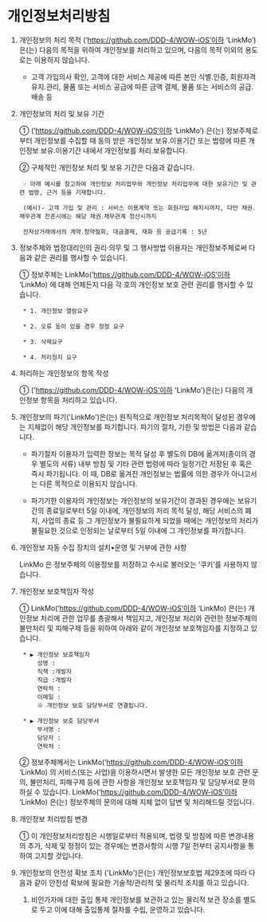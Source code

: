 # 개인정보처리방침

1. 개인정보의 처리 목적 (‘https://github.com/DDD-4/WOW-iOS’이하 ‘LinkMo’) 은(는) 다음의 목적을 위하여 개인정보를 처리하고 있으며, 다음의 목적 이외의 용도로는 이용하지 않습니다.

    * 고객 가입의사 확인, 고객에 대한 서비스 제공에 따른 본인 식별.인증, 회원자격 유지.관리, 물품 또는 서비스 공급에 따른 금액 결제, 물품 또는 서비스의 공급.배송 등

2. 개인정보의 처리 및 보유 기간

    ① (‘https://github.com/DDD-4/WOW-iOS’이하 ‘LinkMo’) 은(는) 정보주체로부터 개인정보를 수집할 때 동의 받은 개인정보 보유․이용기간 또는 법령에 따른 개인정보 보유․이용기간 내에서 개인정보를 처리․보유합니다.

    ② 구체적인 개인정보 처리 및 보유 기간은 다음과 같습니다.

        ☞ 아래 예시를 참고하여 개인정보 처리업무와 개인정보 처리업무에 대한 보유기간 및 관련 법령, 근거 등을 기재합니다.

        (예시)- 고객 가입 및 관리 : 서비스 이용계약 또는 회원가입 해지시까지, 다만 채권․채무관계 잔존시에는 해당 채권․채무관계 정산시까지

        전자상거래에서의 계약․청약철회, 대금결제, 재화 등 공급기록 : 5년

3. 정보주체와 법정대리인의 권리·의무 및 그 행사방법 이용자는 개인정보주체로써 다음과 같은 권리를 행사할 수 있습니다.

    ① 정보주체는 LinkMo(‘https://github.com/DDD-4/WOW-iOS’이하 ‘LinkMo) 에 대해 언제든지 다음 각 호의 개인정보 보호 관련 권리를 행사할 수 있습니다.

        * 1. 개인정보 열람요구

        * 2. 오류 등이 있을 경우 정정 요구

        * 3. 삭제요구

        * 4. 처리정지 요구



4. 처리하는 개인정보의 항목 작성 

    ① ('https://github.com/DDD-4/WOW-iOS'이하 'LinkMo')은(는) 다음의 개인정보 항목을 처리하고 있습니다.



5. 개인정보의 파기('LinkMo')은(는) 원칙적으로 개인정보 처리목적이 달성된 경우에는 지체없이 해당 개인정보를 파기합니다. 파기의 절차, 기한 및 방법은 다음과 같습니다.

    * 파기절차
        이용자가 입력한 정보는 목적 달성 후 별도의 DB에 옮겨져(종이의 경우 별도의 서류) 내부 방침 및 기타 관련 법령에 따라 일정기간 저장된 후 혹은 즉시 파기됩니다. 이 때, DB로 옮겨진 개인정보는 법률에 의한 경우가 아니고서는 다른 목적으로 이용되지 않습니다.

    * 파기기한
        이용자의 개인정보는 개인정보의 보유기간이 경과된 경우에는 보유기간의 종료일로부터 5일 이내에, 개인정보의 처리 목적 달성, 해당 서비스의 폐지, 사업의 종료 등 그 개인정보가 불필요하게 되었을 때에는 개인정보의 처리가 불필요한 것으로 인정되는 날로부터 5일 이내에 그 개인정보를 파기합니다.



6. 개인정보 자동 수집 장치의 설치•운영 및 거부에 관한 사항

    LinkMo 은 정보주체의 이용정보를 저장하고 수시로 불러오는 ‘쿠키’를 사용하지 않습니다.

7. 개인정보 보호책임자 작성

    ① LinkMo(‘https://github.com/DDD-4/WOW-iOS’이하 ‘LinkMo) 은(는) 개인정보 처리에 관한 업무를 총괄해서 책임지고, 개인정보 처리와 관련한 정보주체의 불만처리 및 피해구제 등을 위하여 아래와 같이 개인정보 보호책임자를 지정하고 있습니다.

        * ▶ 개인정보 보호책임자   
            성명 :   
            직책 :개발자   
            직급 :개발자   
            연락처 :   
            이메일 :  
            ※ 개인정보 보호 담당부서로 연결됩니다.

        * ▶ 개인정보 보호 담당부서   
            부서명 :   
            담당자 :   
            연락처 :    
    ② 정보주체께서는 LinkMo(‘https://github.com/DDD-4/WOW-iOS’이하 ‘LinkMo) 의 서비스(또는 사업)을 이용하시면서 발생한 모든 개인정보 보호 관련 문의, 불만처리, 피해구제 등에 관한 사항을 개인정보 보호책임자 및 담당부서로 문의하실 수 있습니다. LinkMo(‘https://github.com/DDD-4/WOW-iOS’이하 ‘LinkMo) 은(는) 정보주체의 문의에 대해 지체 없이 답변 및 처리해드릴 것입니다.

8. 개인정보 처리방침 변경

    ① 이 개인정보처리방침은 시행일로부터 적용되며, 법령 및 방침에 따른 변경내용의 추가, 삭제 및 정정이 있는 경우에는 변경사항의 시행 7일 전부터 공지사항을 통하여 고지할 것입니다.



9. 개인정보의 안전성 확보 조치 ('LinkMo')은(는) 개인정보보호법 제29조에 따라 다음과 같이 안전성 확보에 필요한 기술적/관리적 및 물리적 조치를 하고 있습니다.

    1. 비인가자에 대한 출입 통제
        개인정보를 보관하고 있는 물리적 보관 장소를 별도로 두고 이에 대해 출입통제 절차를 수립, 운영하고 있습니다.
